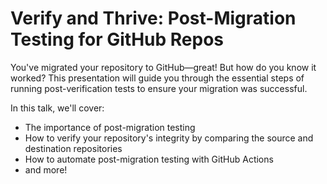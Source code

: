 # Verify and Thrive: Post-Migration Testing for GitHub Repos

You've migrated your repository to GitHub—great! But how do you know it worked? This presentation will guide you through the essential steps of running post-verification tests to ensure your migration was successful.

In this talk, we'll cover:

- The importance of post-migration testing
- How to verify your repository's integrity by comparing the source and destination repositories
- How to automate post-migration testing with GitHub Actions
- and more!
